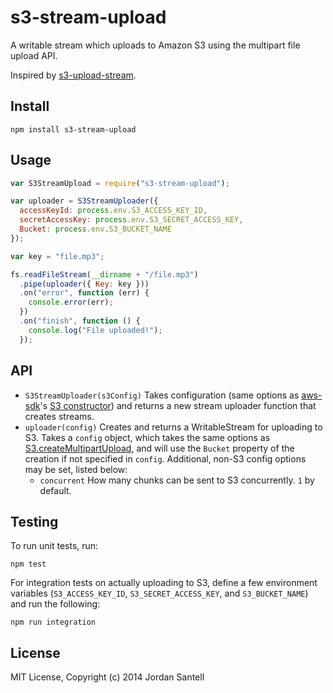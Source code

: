 # s3-stream-upload

A writable stream which uploads to Amazon S3 using the multipart file upload API.

Inspired by [s3-upload-stream](https://github.com/nathanpeck/s3-upload-stream).

## Install

```
npm install s3-stream-upload
```

## Usage

```javascript
var S3StreamUpload = require("s3-stream-upload");

var uploader = S3StreamUploader({
  accessKeyId: process.env.S3_ACCESS_KEY_ID,
  secretAccessKey: process.env.S3_SECRET_ACCESS_KEY,
  Bucket: process.env.S3_BUCKET_NAME
});

var key = "file.mp3";

fs.readFileStream(__dirname + "/file.mp3")
  .pipe(uploader({ Key: key }))
  .on("error", function (err) {
    console.error(err);
  })
  .on("finish", function () {
    console.log("File uploaded!");
  });
```

## API

* `S3StreamUploader(s3Config)` Takes configuration (same options as [aws-sdk](https://www.npmjs.org/package/aws-sdk)'s [S3 constructor](http://docs.aws.amazon.com/AWSJavaScriptSDK/latest/frames.html)) and returns a new stream uploader function that creates streams.
* `uploader(config)` Creates and returns a WritableStream for uploading to S3. Takes a `config` object, which takes the same options as [S3.createMultipartUpload](http://docs.aws.amazon.com/AWSJavaScriptSDK/latest/frames.html), and will use the `Bucket` property of the creation if not specified in `config`. Additional, non-S3 config options may be set, listed below:
  * `concurrent` How many chunks can be sent to S3 concurrently. `1` by default.

## Testing

To run unit tests, run:

```
npm test
```

For integration tests on actually uploading to S3, define a few environment variables (`S3_ACCESS_KEY_ID`, `S3_SECRET_ACCESS_KEY`, and `S3_BUCKET_NAME`) and run the following:

```
npm run integration
```

## License

MIT License, Copyright (c) 2014 Jordan Santell

